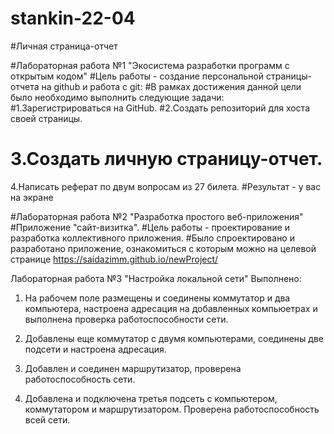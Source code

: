 # stankin-22-04
#Личная страница-отчет

#Лабораторная работа №1 "Экосистема разработки программ с открытым кодом"
#Цель работы - создание персональной страницы-отчета на github и работа с git:
#В рамках достижения данной цели было необходимо выполнить следующие задачи:
#1.Зарегистрироваться на GitHub.
#2.Создать репозиторий для хоста своей страницы.
# 3.Создать личную страницу-отчет.
4.Написать реферат по двум вопросам из 27 билета.
#Результат - у вас на экране


#Лабораторная работа №2 "Разработка простого веб-приложения"
#Приложение "сайт-визитка".
#Цель работы - проектирование и разработка коллективного приложения.
#Было спроектировано и разработано приложение, ознакомиться с которым можно на целевой странице https://saidazimm.github.io/newProject/


Лабораторная работа №3 "Настройка локальной сети"
Выполнено:
1. На рабочем поле размещены и соединены коммутатор и два компьютера, настроена адресация на добавленных компьюетрах и выполнена проверка работоспособности сети.

2. Добавлены еще коммутатор с двумя компьютерами, соединены две подсети и настроена адресация.

3. Добавлен и соединен маршрутизатор, проверена работоспособность сети.

4. Добавлена и подключена третья подсеть с компьютером, коммутатором и маршрутизатором. Проверена работоспособность всей сети.
